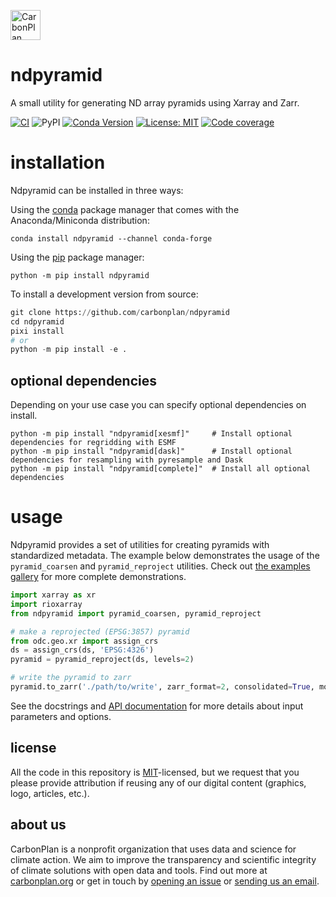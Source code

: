 <p align="left" >
<a href='https://carbonplan.org'>
<picture>
  <source media="(prefers-color-scheme: dark)" srcset="https://carbonplan-assets.s3.amazonaws.com/monogram/light-small.png">
  <img alt="CarbonPlan monogram." height="48" src="https://carbonplan-assets.s3.amazonaws.com/monogram/dark-small.png">
</picture>
</a>
</p>

# ndpyramid

A small utility for generating ND array pyramids using Xarray and Zarr.

[![CI](https://github.com/carbonplan/ndpyramid/actions/workflows/main.yaml/badge.svg)](https://github.com/carbonplan/ndpyramid/actions/workflows/main.yaml)
![PyPI](https://img.shields.io/pypi/v/ndpyramid)
[![Conda Version](https://img.shields.io/conda/vn/conda-forge/ndpyramid.svg)](https://anaconda.org/conda-forge/ndpyramid)
[![License: MIT](https://img.shields.io/badge/License-MIT-blue.svg)](https://opensource.org/licenses/MIT)
[![Code coverage](https://codecov.io/gh/carbonplan/ndpyramid/branch/main/graph/badge.svg)](https://codecov.io/gh/carbonplan/ndpyramid)

# installation

Ndpyramid can be installed in three ways:

Using the [conda](https://conda.io) package manager that comes with the Anaconda/Miniconda distribution:

```shell
conda install ndpyramid --channel conda-forge
```

Using the [pip](https://pypi.org/project/pip/) package manager:

```shell
python -m pip install ndpyramid
```

To install a development version from source:

```python
git clone https://github.com/carbonplan/ndpyramid
cd ndpyramid
pixi install
# or
python -m pip install -e .
```

## optional dependencies

Depending on your use case you can specify optional dependencies on install.

```
python -m pip install "ndpyramid[xesmf]"     # Install optional dependencies for regridding with ESMF
python -m pip install "ndpyramid[dask]"      # Install optional dependencies for resampling with pyresample and Dask
python -m pip install "ndpyramid[complete]"  # Install all optional dependencies
```

# usage

Ndpyramid provides a set of utilities for creating pyramids with standardized metadata.
The example below demonstrates the usage of the `pyramid_coarsen` and `pyramid_reproject`
utilities. Check out [the examples gallery](https://ndpyramid.readthedocs.io/en/latest/gallery.html)
for more complete demonstrations.

```python
import xarray as xr
import rioxarray
from ndpyramid import pyramid_coarsen, pyramid_reproject

# make a reprojected (EPSG:3857) pyramid
from odc.geo.xr import assign_crs
ds = assign_crs(ds, 'EPSG:4326')
pyramid = pyramid_reproject(ds, levels=2)

# write the pyramid to zarr
pyramid.to_zarr('./path/to/write', zarr_format=2, consolidated=True, mode="w")
```

See the docstrings and [API documentation](https://ndpyramid.readthedocs.io/en/latest/api.html) for more details about input parameters and options.

## license

All the code in this repository is [MIT](https://choosealicense.com/licenses/mit/)-licensed, but we request that you please provide attribution if reusing any of our digital content (graphics, logo, articles, etc.).

## about us

CarbonPlan is a nonprofit organization that uses data and science for climate action. We aim to improve the transparency and scientific integrity of climate solutions with open data and tools. Find out more at [carbonplan.org](https://carbonplan.org/) or get in touch by [opening an issue](https://github.com/carbonplan/ndpyramid/issues/new) or [sending us an email](mailto:hello@carbonplan.org).
